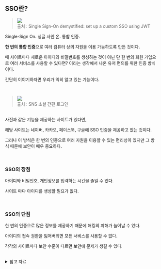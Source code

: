 ## SSO란?
<blockquote cite="https://blog.theodo.com/2019/07/single-sign-on/">
<p> <img src="https://img1.daumcdn.net/thumb/R1280x0/?scode=mtistory2&fname=https%3A%2F%2Fblog.kakaocdn.net%2Fdn%2FGfOoU%2FbtqGdRoG24y%2FmABygU5KFczOpsGk3NwuDk%2Fimg.png"></img>
<br>
출처 : Single Sign-On demystified: set up a custom SSO using JWT
</p>
</blockquote>

Single-Sign On. 싱글 사인 온. 통합 인증.

<strong>한 번의 통합 인증</strong>으로 여러 컴퓨터 상의 자원을 이용 가능하도록 만든 것이다.

매 사이트마다 새로운 아이디와 비밀번호를 생성하는 것이 아닌 단 한 번의 회원 가입으로 여러 서비스를 사용할 수 있다면? 이라는 생각에서 나온 유저 편의를 위한 인증 방식이다.

간단히 이야기하자면 우리가 익히 알고 있는 기능이다.

<br>
<blockquote cite="https://www.welcometomkt.com/snslogin">
<p> <img src="https://img1.daumcdn.net/thumb/R1280x0/?scode=mtistory2&fname=https%3A%2F%2Fblog.kakaocdn.net%2Fdn%2FbkRSRp%2FbtqGeu0VX4B%2F5zWbZWhsex6zOj3f0As9W1%2Fimg.png"></img>
<br>
출처 : SNS 소셜 간편 로그인
</p>
</blockquote>
<br>
사진과 같은 기능을 제공하는 사이트가 있다면,

해당 사이트는 네이버, 카카오, 페이스북, 구글에 SSO 인증을 제공하고 있는 것이다.

그러나 이 방식은 한 번의 인증으로 여러 자원을 이용할 수 있는 편리성이 있지만 그 방식 때문에 보안이 매우 중요하다.

<br>

### SSO의 장점
아이디와 비밀번호, 개인정보를 입력하는 시간을 줄일 수 있다.

사이트 마다 아이디를 생성할 필요가 없다.

<br>

### SSO의 단점
한 번의 인증으로 많은 정보를 제공하기 때문에 해킹의 피해가 늘어날 수 있다.

아이디의 접속 권한을 잃어버리면 모든 서비스를 사용할 수 없다.

각각의 사이트마다 보안 수준이 다르면 보안에 문제가 생길 수 있다.

<br>

<details>
<summary> 참고 자료 </summary>

https://blog.theodo.com/2019/07/single-sign-on/

https://ko.wikipedia.org/wiki/통합_인증

http://www.doopedia.co.kr/doopedia/master/master.do?_method=view&MAS_IDX=101013000876927
</details>